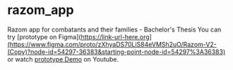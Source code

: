 # razom_app
Razom app for combatants and their families - Bachelor's Thesis
You can try [prototype on Figma](https://link-url-here.org](https://www.figma.com/proto/zXhyaDS70LiS84eVMSh2uO/Razom-V2-(Copy)?node-id=54297-36383&starting-point-node-id=54297%3A36383) or watch [prototype Demo](https://youtu.be/w6g1BkZnJks) on Youtube.
